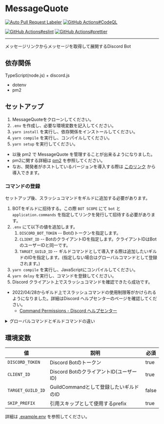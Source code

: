 # MessageQuote

[![Auto Pull Request Labeler](https://github.com/approvers/MessageQuote/actions/workflows/auto-label.yml/badge.svg)](https://github.com/approvers/MessageQuote/actions/workflows/auto-label.yml)
[![GitHub Actions#CodeQL](https://github.com/approvers/MessageQuote/actions/workflows/codeql-analysis.yml/badge.svg)](https://github.com/approvers/MessageQuote/actions/workflows/codeql-analysis.yml)

[![GitHub Actions#eslint](https://github.com/approvers/MessageQuote/actions/workflows/eslint.yml/badge.svg)](https://github.com/approvers/MessageQuote/actions/workflows/eslint.yml)
[![GitHub Actions#prettier](https://github.com/approvers/MessageQuote/actions/workflows/prettier.yml/badge.svg)](https://github.com/approvers/MessageQuote/actions/workflows/prettier.yml)

----

メッセージリンクからメッセージを取得して展開するDiscord Bot

## 依存関係

TypeScript(node.js) + discord.js

- dotenv
- pm2

## セットアップ

1. MessageQuoteをクローンしてください。
2. `.env` を作成し、必要な環境変数を記入してください。
3. `yarn install` を実行し、依存関係をインストールしてください。
4. `yarn compile` を実行し、コンパイルしてください。
5. `yarn setup` を実行してください。

- 以後 pm2 で MessageQuote を管理することが出来るようになりました。
- pm2に関する詳細は [pm2](https://pm2.io/) を参照してください。
- なお、開発者がホストしているバージョンを導入する際は [このリンク](https://discord.com/api/oauth2/authorize?client_id=889343802433757185&permissions=515396339712&scope=bot%20applications.commands) から導入できます。

### コマンドの登録

セットアップ後、スラッシュコマンドをギルドに追加する必要があります。

1. BOTをギルドに招待する。この際 `BOT SCOPE` にて `bot` と `application.commands` を指定してリンクを発行して招待する必要があります。
2. `.env` にて以下の値を追加します。
   1. `DISCORD_BOT_TOKEN` -- Botのトークンを指定します。
   2. `CLIENT_ID` -- BotのクライアントIDを指定します。クライアントIDはBotのユーザーIDと同一です。
   3. `TARGET_GUILD_ID` -- ギルドコマンドとして導入する際は追加したいギルドのIDを指定します。(指定しない場合はグローバルコマンドとして登録されます。)
3. `yarn compile` を実行し、JavaScriptにコンパイルしてください。
4. `yarn deloy` を実行し、コマンドを登録してください。
5. Discord クライアント上でスラッシュコマンドを確認できたら成功です。

- 2022/04/28からギルド上でスラッシュコマンドの使用制限等がかけられるようになりました。詳細はDiscord ヘルプセンターのページを確認してください。
  - [Command Permissions - Discord ヘルプセンター](https://support.discord.com/hc/ja/articles/4644915651095)

<details><summary>グローバルコマンドとギルドコマンドの違い</summary><div>

**グローバルコマンド:** このBotが導入される全てのギルドで利用できるコマンドです。(この登録方法は一度Discord APIに一度キャッシュされるため、登録に時間がかかります。)

**ギルドコマンド:** 登録作業を行ったギルドで利用できるコマンドです。

[Making a Global Command - Discord Developer Documentation](https://discord.com/developers/docs/interactions/application-commands#registering-a-command)

</div></details>


## 環境変数

| 値                 | 説明                           | 必須    |
|-------------------|------------------------------|-------|
| `DISCORD_TOKEN`   | Discord Botのトークン             | true  |
| `CLIENT_ID`       | Discord BotのクライアントID(ユーザーID) | true  |
| `TARGET_GUILD_ID` | GuildCommandとして登録したいギルドのID   | false |
| `SKIP_PREFIX`     | 引用スキップとして使用するprefix　         | true  |

詳細は [.example.env](https://github.com/approvers/MessageQuote/blob/master/.example.env) を参照してください。
